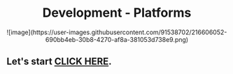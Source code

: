 <h1 align="center"> Development - Platforms</h1>

<p align="center">
![image](https://user-images.githubusercontent.com/91538702/216606052-690bb4eb-30b8-4270-af8a-381053d738e9.png)



</p>

## Let's start [CLICK HERE](https://github.com/vanjama/development-platforms-ca/blob/DBaaS-case-study/DBaas-case-study.md/).
